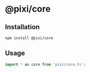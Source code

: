 # @pixi/core

## Installation

```bash
npm install @pixi/core
```

## Usage

```js
import * as core from 'pixi/core.ts';
```